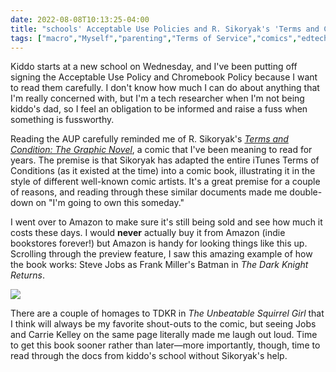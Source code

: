 ```yaml
---
date: 2022-08-08T10:13:25-04:00
title: "schools' Acceptable Use Policies and R. Sikoryak's 'Terms and Conditions'"
tags: ["macro","Myself","parenting","Terms of Service","comics","edtech","Amazon","independent bookstores","Batman","The Dark Knight Returns","Squirrel Girl"]
---
```


Kiddo starts at a new school on Wednesday, and I've been putting off signing the Acceptable Use Policy and Chromebook Policy because I want to read them carefully. I don't know how much I can do about anything that I'm really concerned with, but I'm a tech researcher when I'm not being kiddo's dad, so I feel an obligation to be informed and raise a fuss when something is fussworthy. 

Reading the AUP carefully reminded me of R. Sikoryak's *[Terms and Condition: The Graphic Novel](https://drawnandquarterly.com/books/terms-and-conditions/)*, a comic that I've been meaning to read for years. The premise is that Sikoryak has adapted the entire iTunes Terms of Conditions (as it existed at the time) into a comic book, illustrating it in the style of different well-known comic artists. It's a great premise for a couple of reasons, and reading through these similar documents made me double-down on "I'm going to own this someday." 

I went over to Amazon to make sure it's still being sold and see how much it costs these days. I would **never** actually buy it from Amazon (indie bookstores forever!) but Amazon is handy for looking things like this up. Scrolling through the preview feature, I saw this amazing example of how the book works: Steve Jobs as Frank Miller's Batman in *The Dark Knight Returns*. 

![](https://spencergreenhalgh.com/TDKR_Jobs.png)

There are a couple of homages to TDKR in *The Unbeatable Squirrel Girl* that I think will always be my favorite shout-outs to the comic, but seeing Jobs and Carrie Kelley on the same page literally made me laugh out loud. Time to get this book sooner rather than later—more importantly, though, time to read through the docs from kiddo's school without Sikoryak's help.
